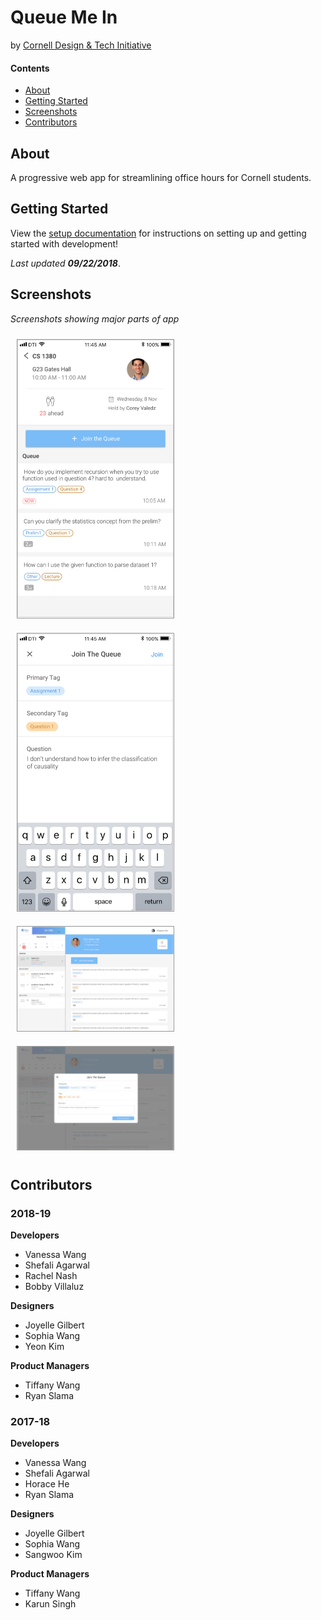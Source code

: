 # Queue Me In
by [Cornell Design & Tech Initiative](http://cornelldti.org)

#### Contents
  - [About](#about)
  - [Getting Started](#getting-started)
  - [Screenshots](#screenshots)
  - [Contributors](#contributors)

## About
A progressive web app for streamlining office hours for Cornell students.

## Getting Started
View the [setup documentation](./docs/setup.md) for instructions on setting up and getting started with development!

_Last updated **09/22/2018**_.

## Screenshots

_Screenshots showing major parts of app_

<img src="Screenshots/1.png" width="250px" style="margin: 10px; border: 1px rgba(0,0,0,0.4) solid;"> 
<img src="Screenshots/2.png" width="250px" style="margin: 10px; border: 1px rgba(0,0,0,0.4) solid;"> 
<img src="Screenshots/3.png" width="250px" style="margin: 10px; border: 1px rgba(0,0,0,0.4) solid;">
<img src="Screenshots/4.png" width="250px" style="margin: 10px; border: 1px rgba(0,0,0,0.4) solid;">

## Contributors

### 2018-19
**Developers**
- Vanessa Wang
- Shefali Agarwal
- Rachel Nash
- Bobby Villaluz

**Designers**
- Joyelle Gilbert
- Sophia Wang
- Yeon Kim

**Product Managers**
- Tiffany Wang
- Ryan Slama

### 2017-18
**Developers**
- Vanessa Wang
- Shefali Agarwal
- Horace He
- Ryan Slama

**Designers**
- Joyelle Gilbert
- Sophia Wang
- Sangwoo Kim

**Product Managers**
- Tiffany Wang
- Karun Singh
